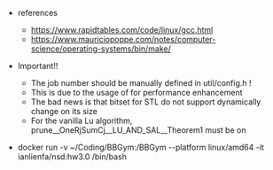 * references
  * https://www.rapidtables.com/code/linux/gcc.html
  * https://www.mauriciopoppe.com/notes/computer-science/operating-systems/bin/make/

* Important!!
  * The job number should be manually defined in util/config.h !
  * This is due to the usage of <bitset> for performance enhancement
  * The bad news is that bitset for STL do not support dynamically change on its size
  * For the vanilla Lu algorithm, prune__OneRjSumCj__LU_AND_SAL__Theorem1 must be on

* docker run -v ~/Coding/BBGym:/BBGym --platform linux/amd64 -it ianlienfa/nsd:hw3.0 /bin/bash

